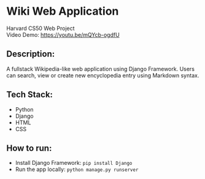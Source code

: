 # Wiki Web Application

Harvard CS50 Web Project\
Video Demo: https://youtu.be/mQYcb-ogdfU

## Description:
A fullstack Wikipedia-like web application using Django Framework. Users can search, view or create new encyclopedia entry using Markdown syntax. 

## Tech Stack:

* Python
* Django
* HTML
* CSS

## How to run:

* Install Django Framework: `pip install Django`
* Run the app locally: `python manage.py runserver`


